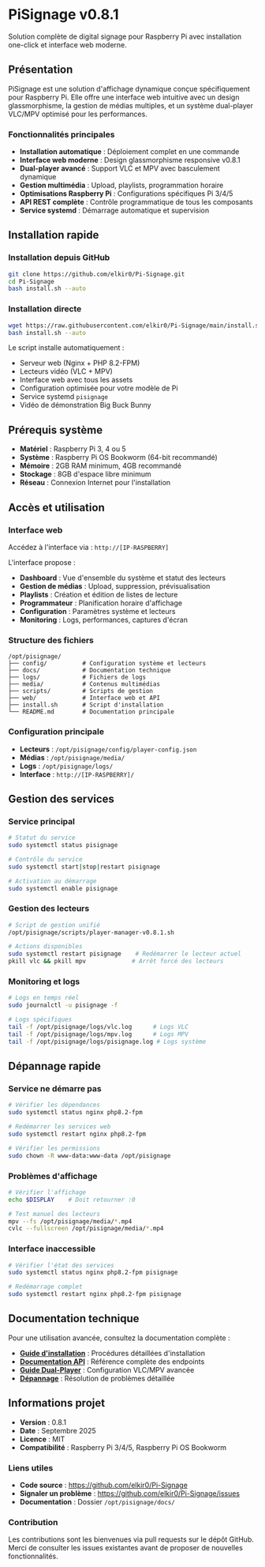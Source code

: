 # PiSignage v0.8.1

Solution complète de digital signage pour Raspberry Pi avec installation one-click et interface web moderne.

## Présentation

PiSignage est une solution d'affichage dynamique conçue spécifiquement pour Raspberry Pi. Elle offre une interface web intuitive avec un design glassmorphisme, la gestion de médias multiples, et un système dual-player VLC/MPV optimisé pour les performances.

### Fonctionnalités principales

- **Installation automatique** : Déploiement complet en une commande
- **Interface web moderne** : Design glassmorphisme responsive v0.8.1
- **Dual-player avancé** : Support VLC et MPV avec basculement dynamique
- **Gestion multimédia** : Upload, playlists, programmation horaire
- **Optimisations Raspberry Pi** : Configurations spécifiques Pi 3/4/5
- **API REST complète** : Contrôle programmatique de tous les composants
- **Service systemd** : Démarrage automatique et supervision

## Installation rapide

### Installation depuis GitHub
```bash
git clone https://github.com/elkir0/Pi-Signage.git
cd Pi-Signage
bash install.sh --auto
```

### Installation directe
```bash
wget https://raw.githubusercontent.com/elkir0/Pi-Signage/main/install.sh
bash install.sh --auto
```

Le script installe automatiquement :
- Serveur web (Nginx + PHP 8.2-FPM)
- Lecteurs vidéo (VLC + MPV)
- Interface web avec tous les assets
- Configuration optimisée pour votre modèle de Pi
- Service systemd `pisignage`
- Vidéo de démonstration Big Buck Bunny

## Prérequis système

- **Matériel** : Raspberry Pi 3, 4 ou 5
- **Système** : Raspberry Pi OS Bookworm (64-bit recommandé)
- **Mémoire** : 2GB RAM minimum, 4GB recommandé
- **Stockage** : 8GB d'espace libre minimum
- **Réseau** : Connexion Internet pour l'installation

## Accès et utilisation

### Interface web
Accédez à l'interface via : `http://[IP-RASPBERRY]`

L'interface propose :
- **Dashboard** : Vue d'ensemble du système et statut des lecteurs
- **Gestion de médias** : Upload, suppression, prévisualisation
- **Playlists** : Création et édition de listes de lecture
- **Programmateur** : Planification horaire d'affichage
- **Configuration** : Paramètres système et lecteurs
- **Monitoring** : Logs, performances, captures d'écran

### Structure des fichiers
```
/opt/pisignage/
├── config/          # Configuration système et lecteurs
├── docs/            # Documentation technique
├── logs/            # Fichiers de logs
├── media/           # Contenus multimédias
├── scripts/         # Scripts de gestion
├── web/             # Interface web et API
├── install.sh       # Script d'installation
└── README.md        # Documentation principale
```

### Configuration principale
- **Lecteurs** : `/opt/pisignage/config/player-config.json`
- **Médias** : `/opt/pisignage/media/`
- **Logs** : `/opt/pisignage/logs/`
- **Interface** : `http://[IP-RASPBERRY]/`

## Gestion des services

### Service principal
```bash
# Statut du service
sudo systemctl status pisignage

# Contrôle du service
sudo systemctl start|stop|restart pisignage

# Activation au démarrage
sudo systemctl enable pisignage
```

### Gestion des lecteurs
```bash
# Script de gestion unifié
/opt/pisignage/scripts/player-manager-v0.8.1.sh

# Actions disponibles
sudo systemctl restart pisignage    # Redémarrer le lecteur actuel
pkill vlc && pkill mpv             # Arrêt forcé des lecteurs
```

### Monitoring et logs
```bash
# Logs en temps réel
sudo journalctl -u pisignage -f

# Logs spécifiques
tail -f /opt/pisignage/logs/vlc.log      # Logs VLC
tail -f /opt/pisignage/logs/mpv.log      # Logs MPV
tail -f /opt/pisignage/logs/pisignage.log # Logs système
```

## Dépannage rapide

### Service ne démarre pas
```bash
# Vérifier les dépendances
sudo systemctl status nginx php8.2-fpm

# Redémarrer les services web
sudo systemctl restart nginx php8.2-fpm

# Vérifier les permissions
sudo chown -R www-data:www-data /opt/pisignage
```

### Problèmes d'affichage
```bash
# Vérifier l'affichage
echo $DISPLAY    # Doit retourner :0

# Test manuel des lecteurs
mpv --fs /opt/pisignage/media/*.mp4
cvlc --fullscreen /opt/pisignage/media/*.mp4
```

### Interface inaccessible
```bash
# Vérifier l'état des services
sudo systemctl status nginx php8.2-fpm pisignage

# Redémarrage complet
sudo systemctl restart nginx php8.2-fpm pisignage
```

## Documentation technique

Pour une utilisation avancée, consultez la documentation complète :

- **[Guide d'installation](docs/INSTALL.md)** : Procédures détaillées d'installation
- **[Documentation API](docs/API.md)** : Référence complète des endpoints
- **[Guide Dual-Player](docs/DUAL-PLAYER-GUIDE.md)** : Configuration VLC/MPV avancée
- **[Dépannage](docs/TROUBLESHOOTING.md)** : Résolution de problèmes détaillée

## Informations projet

- **Version** : 0.8.1
- **Date** : Septembre 2025
- **Licence** : MIT
- **Compatibilité** : Raspberry Pi 3/4/5, Raspberry Pi OS Bookworm

### Liens utiles

- **Code source** : https://github.com/elkir0/Pi-Signage
- **Signaler un problème** : https://github.com/elkir0/Pi-Signage/issues
- **Documentation** : Dossier `/opt/pisignage/docs/`

### Contribution

Les contributions sont les bienvenues via pull requests sur le dépôt GitHub. Merci de consulter les issues existantes avant de proposer de nouvelles fonctionnalités.
